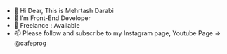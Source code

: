 - 👋 Hi Dear, This is Mehrtash Darabi
- 👀 I’m Front-End Developer
- 🌱 Freelance : Available
- 📫 Please follow and subscribe to my Instagram page, Youtube Page => @cafeprog
